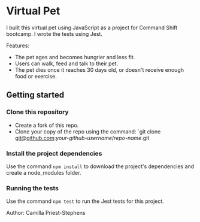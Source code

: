 # Virtual Pet

I built this virtual pet using JavaScript as a project for Command Shift bootcamp. I wrote the tests using Jest. 

Features:
- The pet ages and becomes hungrier and less fit.
- Users can walk, feed and talk to their pet.
- The pet dies once it reaches 30 days old, or doesn't receive enough food or exercise.

## Getting started

### Clone this repository
- Create a fork of this repo.
- Clone your copy of the repo using the command: `git clone git@github.com:*your-github-username*/*repo-name*.git

### Install the project dependencies

Use the command `npm install` to download the project's dependencies and create a node_modules folder. 

### Running the tests

Use the command `npm test` to run the Jest tests for this project.

Author: Camilla Priest-Stephens